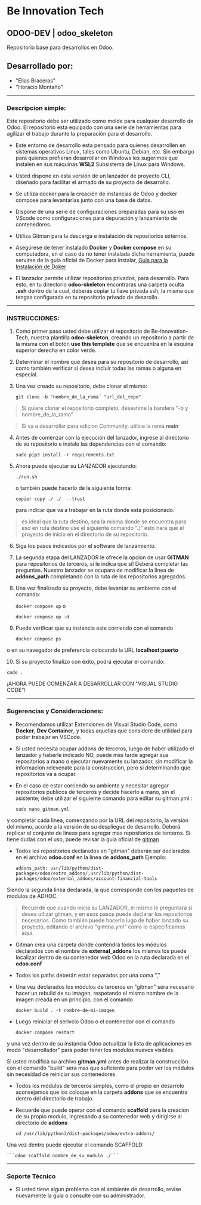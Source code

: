 # Be Innovation Tech


## ODOO-DEV | odoo_skeleton

Repositorio base para desarrollos en Odoo.

## Desarrollado por:

   - "Elias Braceras"
   - "Horacio Montaño"

----------------------------------------------------------------------------------------------------------------------------------------------------------

### Descripcion simple:

  Este repositorio debe ser utilizado como molde para cualquier desarrollo de Odoo. El repositorio esta equipado con una serie de herramientas para agilizar el trabajo durante la preparación para el desarrollo.

  - Este entorno de desarrollo esta pensado para quienes desarrollen en sistemas operativos Linux, tales como Ubuntu, Debian, etc. Sin embargo
    para quienes prefieran desarrollar en Windows les sugerimos que instalen en sus máquinas **WSL2** Subsistema de Linux para Windows.
  
  - Usted dispone en esta versión de un lanzador de proyecto CLI, diseñado para facilitar el armado de su proyecto de desarrollo.
  
  - Se utiliza docker para la creación de instancias de Odoo y docker compose para levantarlas junto con una base de datos.

  - Dispone de una serie de configuraciones preparadas para su uso en VScode como configuraciones para depuración y lanzamiento de contenedores.

  - Utiliza Gitman para la descarga e instalación de repositorios externos.
  
  -  Asegúrese de tener instalado **Docker** y **Docker compose** en su computadora, en el caso de no tener instalada dicha herramienta,
 puede servirse de la guia oficial de Docker para instalar, [Guía para la Instalación de Doker](https://docs.docker.com/engine/install/ubuntu/)
 
  - El lanzador permite utilizar repositorios privados, para desarrollo. Para esto, en tu directorio **odoo-skeleton** encontraras una carpeta oculta **.ssh** 
  dentro de la cual, deberás copiar tu llave privada ssh, la misma que tengas configurada en tu repositorio privado de desarollo.
 
------------------------------------------------------------------------------------------------------------------------------------------------------------

### INSTRUCCIONES:
 

 1. Como primer paso usted debe utilizar el repositorio de Be-Innovation-Tech, nuestra plantilla **odoo-skeleton**, creando un repositorio a partir de la misma con el botón
 **use this template** que se encuentra en la esquina superior derecha en color verde.
 
 2. Determinar el nombre que desea para su repositorio de desarrollo, así como también verificar si desea incluir todas las ramas o alguna en especial.
 
 3. Una vez creado su repositorio, debe clonar el mismo:
 
    ```git clone -b "nombre_de_la_rama´ "url_del_repo"``` 
    
> Si quiere clonar el repositorio completo, desestime la bandera "-b y nombre_de_la_rama"

> Si va a desarrollar para edicion Community, utilice la rama **main**

 4. Antes de comenzar con la ejecución del lanzador, ingrese al directorio de su repositorio e instale las dependencias con el comando:
 
    ```sudo pip3 install -r requirements.txt```
 
 5. Ahora puede ejecutar su LANZADOR ejecutando: 
 
    ```./run.sh``` 
    
    o también puede hacerlo de la siguiente forma:
    
    ``` copier copy ./ ./  --trust ```
    
    para indicar que va a trabajar en la ruta donde esta posicionado.
 
> es ideal que la ruta destino, sea la misma donde se encuentra para eso en ruta destino
use el siguiente comando "./"
esto hará que el proyecto de inicio en el directorio de su repositorio.

 6. Siga los pasos indicados por el software de lanzamiento.

 7. La segunda etapa del LANZADOR le ofrece la opcion de usar **GITMAN** para repositorios de terceros, si le indica que sí! Deberá completar las preguntas. Nuestro lanzador se ocupara de modificar la linea de **addons_path** completando con la ruta de los repositorios agregados.

 8. Una vez finalizado su proyecto, debe levantar su ambiente con el comando: 
   
    ```docker compose up``` o 

    ```docker compose up -d```


 9. Puede verificar que su instancia este corriendo con el comando 
    
    ```docker compose ps```
    
 o en su navegador de preferencia colocando la URL **localhost:puerto**
 
 10. Si su proyecto finalizo con éxito, podrá ejecutar el comando:
    
   ```code .```
    
  ¡AHORA PUEDE COMENZAR A DESARROLLAR CON "VISUAL STUDIO CODE"! 

 ------------------------------------------------------------------------------------------------------------------------------------------------------

### Sugerencias y Consideraciones:

 - Recomendamos utilizar Extensiones de Visual Studio Code, como **Docker**, **Dev Container**, y todas aquellas que considere de utilidad
 para poder trabajar en VSCode.
 
  - Si usted necesita ocupar addons de terceros, luego de haber utilizado el lanzador y haberle indicado NO, puede mas tarde agregar sus repositorios a mano o ejecutar nuevamente su lanzador, sin modificar la informacion relevenate para la construccion, pero si determinando que repositorios va a ocupar.
  
  - En el caso de estar corriendo su ambiente y necesitar agregar repositorios publicos de terceros y decide hacerlo a mano, sin el asistente; debe utilizar el siguiente comando para editar su gitman.yml :
  
      ```sudo nano gitman.yml``` 
  
  y completar cada linea, comenzando por la URL del repositorio, la versión
  del mismo, acorde a la versión de su despliegue de desarrollo. Deberá replicar el conjunto de lineas para agregar mas repositorios de terceros.
  Si tiene dudas con el uso, puede revisar la guía oficial de [gitman](https://gitman.readthedocs.io/en/latest/)
  - Todos los repositorios declarados en "gitman" deberán ser declarados en el archivo **odoo.conf** en la linea de **addons_path**
  Ejemplo:
  
      ```addons_path: usr/lib/python/dist-packages/odoo/extra_addons/,usr/lib/python/dist-packages/odoo/external_addons/account-financial-tools```
    
  Siendo la segunda linea declarada, la que corresponde con los paquetes de modulos de ADHOC. 
  
  > Recuerde que cuando inicia su LANZADOR, el mismo le preguntará si desea utlizar gitman, y en esos pasos puede declarar los repositorios necesarios. Como también puede hacerlo
  lugo de haber lanzado su proyecto, editando el archivo "gimtna.yml" como lo especificamos aquí.
  
  - Gitman crea una carpeta donde contendrá todos los módulos declarados con el nombre de **external_addons** los mismos los puede localizar 
  dentro de su contenedor web Odoo en la ruta declarada en el **odoo.conf**
  
  - Todos los paths deberán estar separados por una coma ","
  
  - Una vez declarados los módulos de terceros en "gitman" sera necesario hacer un rebuild de su imagen, respetando el mismo nombre 
  de la imagen creada en un principio, con el comando 
    
      ```docker build . -t nombre-de-mi-imagen```
  
  - Luego reiniciar el serivcio Odoo o el contenedor con el comando 
    
      ```docker compose restart```
  
  y una vez dentro de su instancia Odoo
  actualizar la lista de aplicaciones en modo "desarrollador" para poder tener los módulos nuevos visibles. 

Si usted modifica su archivo **gitman.yml** antes de realizar la construcción con el comando "build" sera mas que suficiente para poder ver los módulos
sin necesidad de reiniciar sus contenedores.

  - Todos los módulos de terceros simples, como el propio en desarrolo aconsejamos que los coloque en la carpeta **addons** que se encuentra dentro del directorio de trabajo.
  
  - Recuerde que puede operar con el comando **scaffold** para la creacion de su propio modulo, ingresando a su contenedor web y dirigirse al directorio de **addons**
  
  	```cd /usr/lib/python3/dist-packages/odoo/extra-addons/```
  	
  Una vez dentro puede ejecutar el comando SCAFFOLD:
  
  	```odoo scaffold nombre_de_su_modulo ./```
  


------------------------------------------------------------------------------------------------------------------------------------------------------

### Soporte Técnico

- Si usted tiene algun problema con el ambiente de desarrollo, revise nuevamente la guia o consulte con su administrador.


